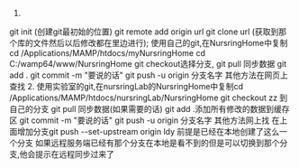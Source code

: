 1.
git init (创建git最初始的位置)
git remote add origin url
git clone url (获取到那个库的文件然后以后修改都在里边进行);
使用自己的git,在NursringHome中复制cd /Applications/MAMP/htdocs/myNursringHome cd C:/wamp64/www/NursringHome
git checkout选择分支,
git pull 同步数据
git add .
git commit -m "要说的话"
git push -u origin 分支名字
其他方法在网页上查找
2.
使用实验室的git,在nursringLab的NursringHome中复制cd /Applications/MAMP/htdocs/nursringLab/NursringHome
git checkout zz 到自己的分支
git pull 同步数据(如果需要的话)
git add .添加所有修改的数据到缓存区
git commit -m "要说的话"
git push -u origin 分支名字
其他方法网上找
在上面增加分支git push --set-upstream origin ldy
前提是已经在本地创建了这么一个分支
如果远程服务端已经有那个分支在本地是看不到的但是可以切换到那个分支,他会提示在远程同步过来了
